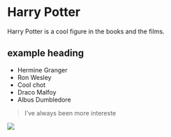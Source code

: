 # Harry Potter

Harry Potter is a cool figure in the books and the films.

## example heading

* Hermine Granger
* Ron Wesley
* Cool chot
* Draco Malfoy
* Albus Dumbledore

> I’ve always been more intereste

<img src="https://external-content.duckduckgo.com/iu/?u=https%3A%2F%2Fimg1.looper.com%2Fimg%2Fgallery%2Fthings-that-make-no-sense-about-harry-potter%2Fintro-1550086067.jpg&f=1&nofb=1">
